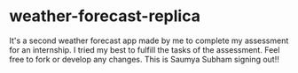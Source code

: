 # weather-forecast-replica
It's a second weather forecast app made by me to complete my assessment for an internship. I tried my best to fulfill the tasks of the assessment.
Feel free to fork or develop any changes.
This is Saumya Subham signing out!!
